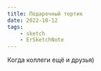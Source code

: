 ```yaml
---
title: Подарочный тортик
date: 2022-10-12
tags:
    - sketch
    - ErSketchNote
---
```


Когда коллеги ещё и друзья)
